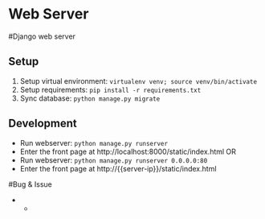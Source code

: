 # Web Server
#Django web server

## Setup

1. Setup virtual environment: `virtualenv venv; source venv/bin/activate`
2. Setup requirements: `pip install -r requirements.txt`
3. Sync database: `python manage.py migrate`

## Development

- Run webserver: `python manage.py runserver`
- Enter the front page at http://localhost:8000/static/index.html
 OR
- Run webserver: `python manage.py runserver 0.0.0.0:80`
- Enter the front page at http://{{server-ip}}/static/index.html

#Bug & Issue
- -
